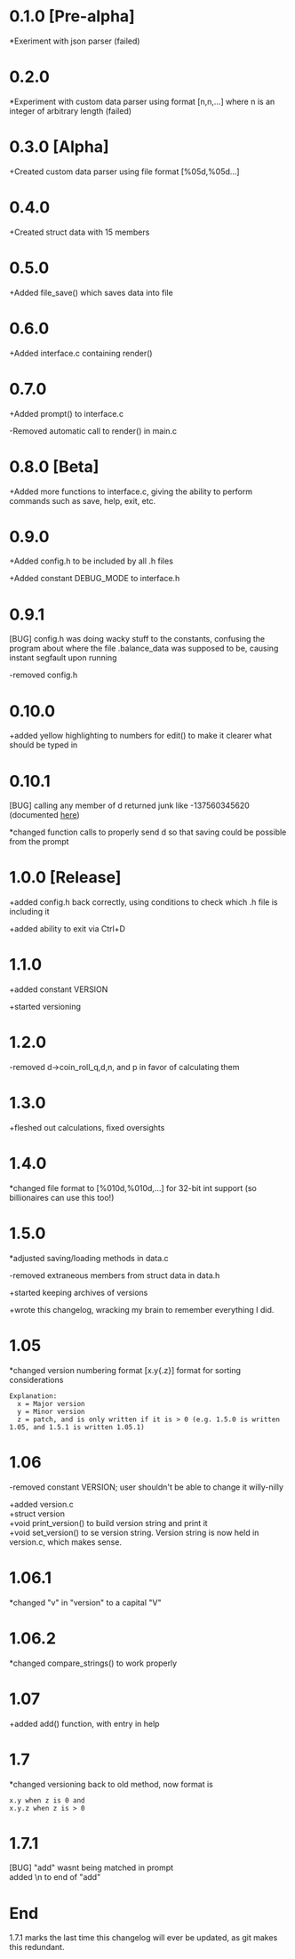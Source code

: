 # 0.1.0 [Pre-alpha]

  *Exeriment with json parser (failed)

# 0.2.0

  *Experiment with custom data parser using format [n,n,...] where n is an integer of arbitrary length (failed)

# 0.3.0 [Alpha]

  +Created custom data parser using file format [%05d,%05d...]

# 0.4.0

  +Created struct data with 15 members

# 0.5.0

  +Added file_save() which saves data into file

# 0.6.0

  +Added interface.c containing render()

# 0.7.0

  +Added prompt() to interface.c
  
  -Removed automatic call to render() in main.c

# 0.8.0 [Beta]

  +Added more functions to interface.c, giving the ability to perform commands such as save, help, exit, etc.

# 0.9.0

  +Added config.h to be included by all .h files

  +Added constant DEBUG_MODE to interface.h

# 0.9.1

  [BUG] config.h was doing wacky stuff to the constants, confusing the program about where the file .balance_data was supposed to be, causing instant segfault upon running

  -removed config.h

# 0.10.0

  +added yellow highlighting to numbers for edit() to make it clearer what should be typed in

# 0.10.1

  [BUG] calling any member of d returned junk like -137560345620 (documented [here](http://stackoverflow.com/questions/22315173/passing-struct-pointer-causes-integer-overflow-for-seemingly-no-reason))

  *changed function calls to properly send d so that saving could be possible from the prompt

# 1.0.0 [Release]

  +added config.h back correctly, using conditions to check which .h file is including it

  +added ability to exit via Ctrl+D

# 1.1.0

  +added constant VERSION

  +started versioning

# 1.2.0

  -removed d->coin_roll_q,d,n, and p in favor of calculating them

# 1.3.0

  +fleshed out calculations, fixed oversights

# 1.4.0

  *changed file format to [%010d,%010d,...] for 32-bit int support (so billionaires can use this too!)

# 1.5.0

  *adjusted saving/loading methods in data.c

  -removed extraneous members from struct data in data.h

  +started keeping archives of versions

  +wrote this changelog, wracking my brain to remember everything I did.

# 1.05

  *changed version numbering format [x.y{.z}] format for sorting considerations
  
    Explanation:
      x = Major version
      y = Minor version
      z = patch, and is only written if it is > 0 (e.g. 1.5.0 is written 1.05, and 1.5.1 is written 1.05.1)

# 1.06

  -removed constant VERSION; user shouldn't be able to change it willy-nilly

  +added version.c<br>
    +struct version<br>
    +void print_version() to build version string and print it<br>
    +void set_version() to se version string. Version string is now held in version.c, which makes sense.

# 1.06.1

  *changed "v" in "version" to a capital "V"

# 1.06.2

  *changed compare_strings() to work properly

# 1.07

  +added add() function, with entry in help

# 1.7

  *changed versioning back to old method, now format is
  
    x.y when z is 0 and
    x.y.z when z is > 0

# 1.7.1

  [BUG] "add" wasnt being matched in prompt<br>
    added \n to end of "add"

# End

  1.7.1 marks the last time this changelog will ever be updated, as git makes this redundant.
